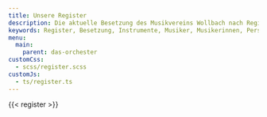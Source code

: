 ```yaml
---
title: Unsere Register
description: Die aktuelle Besetzung des Musikvereins Wollbach nach Registern.
keywords: Register, Besetzung, Instrumente, Musiker, Musikerinnen, Personen
menu:
  main:
    parent: das-orchester
customCss:
  - scss/register.scss
customJs:
  - ts/register.ts
---
```


{{< register >}}
